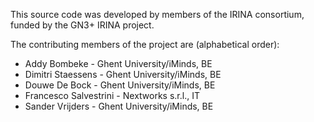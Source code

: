 This source code was developed by members of the IRINA consortium, funded by
the GN3+ IRINA project.

The contributing members of the project are (alphabetical order):

* Addy Bombeke - Ghent University/iMinds, BE
* Dimitri Staessens - Ghent University/iMinds, BE
* Douwe De Bock - Ghent University/iMinds, BE
* Francesco Salvestrini - Nextworks s.r.l., IT
* Sander Vrijders - Ghent University/iMinds, BE


